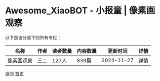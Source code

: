 # Awesome_XiaoBOT - 小报童 | 像素画观察

以下是该分类下的所有专栏：

| 名称 | 作者 | 读者数量 | 内容数量 | 更新时间 | 详情 |
|------|------|----------|----------|----------|------|
| [像素画观察](https://xiaobot.net/p/pixelart?refer=0b133df9-27dc-423b-8101-639049001c13) | 三二 | 127人 | 839篇 |  2024-11-27 | [详情](data/pixelart.md) |


返回 [首页](../README.md)
